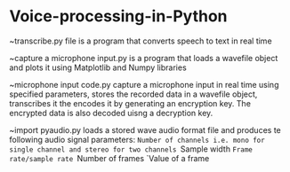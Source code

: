 # Voice-processing-in-Python

~transcribe.py file is a program that converts speech to text in real time

~capture a microphone input.py is a program that loads a wavefile object and plots it using Matplotlib and Numpy libraries

~microphone input code.py capture a microphone input in real time using specified parameters, stores the recorded data in a wavefile object, transcribes it the encodes it by generating an encryption key. The encrypted data is also decoded uisng a decryption key.

~import pyaudio.py loads a stored wave audio format file and produces te following audio signal parameters: 
        `Number of channels i.e. mono for single channel and stereo for two channels
        `Sample width
        `Frame rate/sample rate
        `Number of frames
        `Value of a frame
